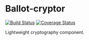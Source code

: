 # Ballot-cryptor

[![Build Status](https://travis-ci.org/b1f6c1c4/ballot.svg?branch=cryptor)](https://travis-ci.org/b1f6c1c4/ballot)
[![Coverage Status](https://coveralls.io/repos/github/b1f6c1c4/ballot/badge.svg?branch=cryptor)](https://coveralls.io/github/b1f6c1c4/ballot?branch=cryptor)

Lightweight cryptography component.
